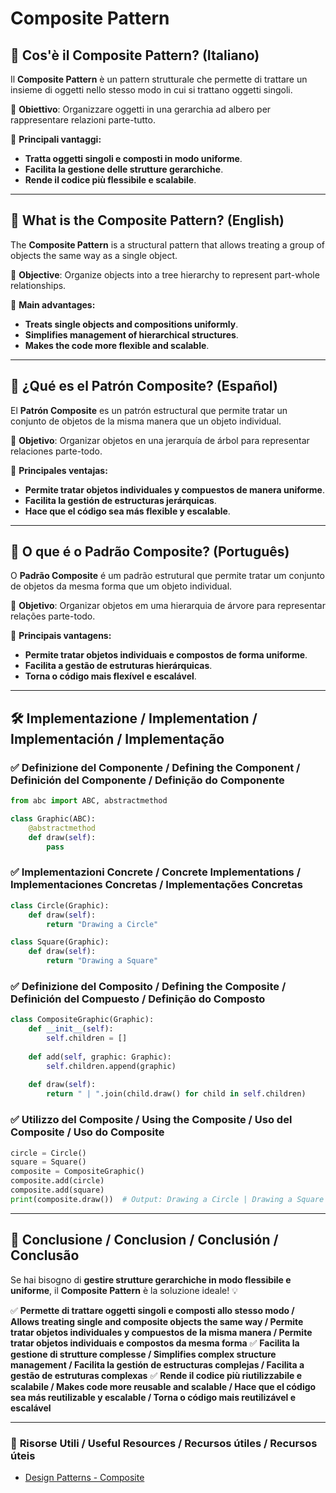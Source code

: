 # Composite Pattern

## 📌 Cos'è il Composite Pattern? (Italiano)
Il **Composite Pattern** è un pattern strutturale che permette di trattare un insieme di oggetti nello stesso modo in cui si trattano oggetti singoli.

🔹 **Obiettivo**: Organizzare oggetti in una gerarchia ad albero per rappresentare relazioni parte-tutto.

🔹 **Principali vantaggi:**
- **Tratta oggetti singoli e composti in modo uniforme**.
- **Facilita la gestione delle strutture gerarchiche**.
- **Rende il codice più flessibile e scalabile**.

---

## 📌 What is the Composite Pattern? (English)
The **Composite Pattern** is a structural pattern that allows treating a group of objects the same way as a single object.

🔹 **Objective**: Organize objects into a tree hierarchy to represent part-whole relationships.

🔹 **Main advantages:**
- **Treats single objects and compositions uniformly**.
- **Simplifies management of hierarchical structures**.
- **Makes the code more flexible and scalable**.

---

## 📌 ¿Qué es el Patrón Composite? (Español)
El **Patrón Composite** es un patrón estructural que permite tratar un conjunto de objetos de la misma manera que un objeto individual.

🔹 **Objetivo**: Organizar objetos en una jerarquía de árbol para representar relaciones parte-todo.

🔹 **Principales ventajas:**
- **Permite tratar objetos individuales y compuestos de manera uniforme**.
- **Facilita la gestión de estructuras jerárquicas**.
- **Hace que el código sea más flexible y escalable**.

---

## 📌 O que é o Padrão Composite? (Português)
O **Padrão Composite** é um padrão estrutural que permite tratar um conjunto de objetos da mesma forma que um objeto individual.

🔹 **Objetivo**: Organizar objetos em uma hierarquia de árvore para representar relações parte-todo.

🔹 **Principais vantagens:**
- **Permite tratar objetos individuais e compostos de forma uniforme**.
- **Facilita a gestão de estruturas hierárquicas**.
- **Torna o código mais flexível e escalável**.

---

## 🛠️ Implementazione / Implementation / Implementación / Implementação

### ✅ **Definizione del Componente / Defining the Component / Definición del Componente / Definição do Componente**
```python
from abc import ABC, abstractmethod

class Graphic(ABC):
    @abstractmethod
    def draw(self):
        pass
```

### ✅ **Implementazioni Concrete / Concrete Implementations / Implementaciones Concretas / Implementações Concretas**
```python
class Circle(Graphic):
    def draw(self):
        return "Drawing a Circle"

class Square(Graphic):
    def draw(self):
        return "Drawing a Square"
```

### ✅ **Definizione del Composito / Defining the Composite / Definición del Compuesto / Definição do Composto**
```python
class CompositeGraphic(Graphic):
    def __init__(self):
        self.children = []
    
    def add(self, graphic: Graphic):
        self.children.append(graphic)
    
    def draw(self):
        return " | ".join(child.draw() for child in self.children)
```

### ✅ **Utilizzo del Composite / Using the Composite / Uso del Composite / Uso do Composite**
```python
circle = Circle()
square = Square()
composite = CompositeGraphic()
composite.add(circle)
composite.add(square)
print(composite.draw())  # Output: Drawing a Circle | Drawing a Square
```

---

## 🚀 **Conclusione / Conclusion / Conclusión / Conclusão**
Se hai bisogno di **gestire strutture gerarchiche in modo flessibile e uniforme**, il **Composite Pattern** è la soluzione ideale! 💡

✅ **Permette di trattare oggetti singoli e composti allo stesso modo / Allows treating single and composite objects the same way / Permite tratar objetos individuales y compuestos de la misma manera / Permite tratar objetos individuais e compostos da mesma forma**
✅ **Facilita la gestione di strutture complesse / Simplifies complex structure management / Facilita la gestión de estructuras complejas / Facilita a gestão de estruturas complexas**
✅ **Rende il codice più riutilizzabile e scalabile / Makes code more reusable and scalable / Hace que el código sea más reutilizable y escalable / Torna o código mais reutilizável e escalável**

---

### 📖 **Risorse Utili / Useful Resources / Recursos útiles / Recursos úteis**
- [Design Patterns - Composite](https://refactoring.guru/design-patterns/composite)

